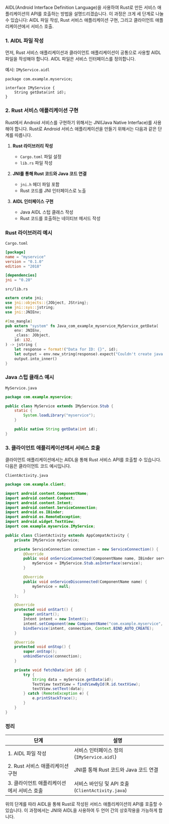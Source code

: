 AIDL(Android Interface Definition Language)을 사용하여 Rust로 만든 서비스 애플리케이션의 API를 호출하는 방법을 설명드리겠습니다. 이 과정은 크게 세 단계로 나눌 수 있습니다: AIDL 파일 작성, Rust 서비스 애플리케이션 구현, 그리고 클라이언트 애플리케이션에서 서비스 호출.

### 1. AIDL 파일 작성

먼저, Rust 서비스 애플리케이션과 클라이언트 애플리케이션이 공통으로 사용할 AIDL 파일을 작성해야 합니다. AIDL 파일은 서비스 인터페이스를 정의합니다.

예시: `IMyService.aidl`
```aidl
package com.example.myservice;

interface IMyService {
    String getData(int id);
}
```

### 2. Rust 서비스 애플리케이션 구현

Rust에서 Android 서비스를 구현하기 위해서는 JNI(Java Native Interface)를 사용해야 합니다. Rust로 Android 서비스 애플리케이션을 만들기 위해서는 다음과 같은 단계를 따릅니다.

1. **Rust 라이브러리 작성**
    - `Cargo.toml` 파일 설정
    - `lib.rs` 파일 작성

2. **JNI를 통해 Rust 코드와 Java 코드 연결**
    - `jni.h` 헤더 파일 포함
    - Rust 코드를 JNI 인터페이스로 노출

3. **AIDL 인터페이스 구현**
    - Java AIDL 스텁 클래스 작성
    - Rust 코드를 호출하는 네이티브 메서드 작성

### Rust 라이브러리 예시
`Cargo.toml`
```toml
[package]
name = "myservice"
version = "0.1.0"
edition = "2018"

[dependencies]
jni = "0.20"
```

`src/lib.rs`
```rust
extern crate jni;
use jni::objects::{JObject, JString};
use jni::sys::jstring;
use jni::JNIEnv;

#[no_mangle]
pub extern "system" fn Java_com_example_myservice_MyService_getData(
    env: JNIEnv,
    _class: JObject,
    id: i32,
) -> jstring {
    let response = format!("Data for ID: {}", id);
    let output = env.new_string(response).expect("Couldn't create java string!");
    output.into_inner()
}
```

### Java 스텁 클래스 예시
`MyService.java`
```java
package com.example.myservice;

public class MyService extends IMyService.Stub {
    static {
        System.loadLibrary("myservice");
    }

    public native String getData(int id);
}
```

### 3. 클라이언트 애플리케이션에서 서비스 호출

클라이언트 애플리케이션에서는 AIDL을 통해 Rust 서비스 API를 호출할 수 있습니다. 다음은 클라이언트 코드 예시입니다.

`ClientActivity.java`
```java
package com.example.client;

import android.content.ComponentName;
import android.content.Context;
import android.content.Intent;
import android.content.ServiceConnection;
import android.os.IBinder;
import android.os.RemoteException;
import android.widget.TextView;
import com.example.myservice.IMyService;

public class ClientActivity extends AppCompatActivity {
    private IMyService myService;

    private ServiceConnection connection = new ServiceConnection() {
        @Override
        public void onServiceConnected(ComponentName name, IBinder service) {
            myService = IMyService.Stub.asInterface(service);
        }

        @Override
        public void onServiceDisconnected(ComponentName name) {
            myService = null;
        }
    };

    @Override
    protected void onStart() {
        super.onStart();
        Intent intent = new Intent();
        intent.setComponent(new ComponentName("com.example.myservice", "com.example.myservice.MyService"));
        bindService(intent, connection, Context.BIND_AUTO_CREATE);
    }

    @Override
    protected void onStop() {
        super.onStop();
        unbindService(connection);
    }

    private void fetchData(int id) {
        try {
            String data = myService.getData(id);
            TextView textView = findViewById(R.id.textView);
            textView.setText(data);
        } catch (RemoteException e) {
            e.printStackTrace();
        }
    }
}
```

### 정리

| 단계 | 설명 |
|------|------|
| 1. AIDL 파일 작성 | 서비스 인터페이스 정의 (`IMyService.aidl`) |
| 2. Rust 서비스 애플리케이션 구현 | JNI를 통해 Rust 코드와 Java 코드 연결 |
| 3. 클라이언트 애플리케이션에서 서비스 호출 | 서비스 바인딩 및 API 호출 (`ClientActivity.java`) |

위의 단계를 따라 AIDL을 통해 Rust로 작성된 서비스 애플리케이션의 API를 호출할 수 있습니다. 이 과정에서는 JNI와 AIDL을 사용하여 두 언어 간의 상호작용을 가능하게 합니다.
